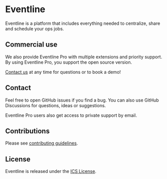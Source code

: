 # Eventline

Eventline is a platform that includes everything needed to centralize,
share and schedule your ops jobs.

## Commercial use

We also provide Eventline Pro with multiple extensions and priority
support.  By using Eventline Pro, you support the open source version.

[Contact us](contact@exograd.com) at any time for questions or to book a
demo!

## Contact

Feel free to open GitHub issues if you find a bug. You can also use
GitHub Discussions for questions, ideas or suggestions.

Eventline Pro users also get access to private support by email.

## Contributions

Please see [contributing guidelines](CONTRIBUTING.md).

## License

Eventline is released under the [ICS License](LICENSE).
